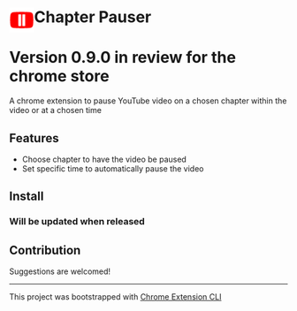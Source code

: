 # <img src="public/icons/icon_48.png" width="45" align="left"> Chapter Pauser

# Version 0.9.0 in review for the chrome store

A chrome extension to pause YouTube video on a chosen chapter within the video or at a chosen time

## Features

- Choose chapter to have the video be paused
- Set specific time to automatically pause the video

## Install

### Will be updated when released
<!-- [**Chrome** extension]() <!-- TODO: Add chrome extension link inside parenthesis -->

## Contribution

Suggestions are welcomed!

---

This project was bootstrapped with [Chrome Extension CLI](https://github.com/dutiyesh/chrome-extension-cli)

